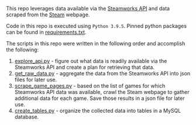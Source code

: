 This repo leverages data available via the [Steamworks API](https://partner.steamgames.com/doc/api) and data scraped from the [Steam](https://store.steampowered.com) webpage.

Code in this repo is executed using `Python 3.9.5`. Pinned python packages can be found in [requirements.txt](requirements.txt).

The scripts in this repo were written in the following order and accomplish the following:
1. [explore_api.py](src/explore_api.py) - figure out what data is readily available via the Steamworks API and create a plan for retrieving that data.
2. [get_raw_data.py](src/get_raw_data.py) - aggregate the data from the Steamworks API into json files for later use.
3. [scrape_game_pages.py](src/scrape_game_pages.py) - based on the list of games for which Steamworks API data was available, crawl the Steam webpage to gather additional data for each game. Save those results in a json file for later use.
4. [create_tables.py](src/create_tables.py) - organize the collected data into tables in a MySQL database.
